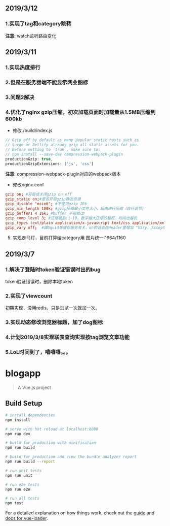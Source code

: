 ## 2019/3/12
### 1.实现了tag和category跳转

**注意:** watch监听路由变化

## 2019/3/11
### 1.实现热度排行

### 2.但是在服务器端不能显示网业图标

### 3.问题2解决

### 4.优化了nginx gzip压缩，初次加载页面时加载量从1.5MB压缩到600kb

- 修改./build/index.js 
```javascript
// Gzip off by default as many popular static hosts such as
// Surge or Netlify already gzip all static assets for you.
// Before setting to `true`, make sure to:
// npm install --save-dev compression-webpack-plugin
productionGzip: true,
productionGzipExtensions: ['js', 'css']
```
**注意:** compression-webpack-plugin对应的webpack版本

- 修改nginx.conf
```conf
gzip on; #开启或关闭gzip on off　　 
gzip_static on;#是否开启gzip静态资源
gzip_disable "msie6"; #不使用gzip IE6
gzip_min_length 100k; #gzip压缩最小文件大小，超出进行压缩（自行调节）
gzip_buffers 4 16k; #buffer 不用修改
gzip_comp_level 3; #压缩级别:1-10，数字越大压缩的越好，时间也越长
gzip_types text/plain application/x-javascript text/css application/xml text/javascript application/x-httpd-php image/jpeg image/gif image/png; #  压缩文件类型
gzip_vary off;  #跟Squid等缓存服务有关，on的话会在Header里增加 "Vary: Accept-Encoding"
```
5. 实现走马灯，目前打算给category用
图片统一:1964/1160

## 2019/3/7 
### 1.解决了登陆时token验证错误时出的bug

token验证错误时，删除本地token

### 2.实现了viewcount

初期实现，没用redis，只是浏览一次就加一次。

### 3.实现动态修改浏览器标题，加了dog图标

### 4.计划2019/3/8实现联表查询实现按tag浏览文章功能

### 5.LoL时间到了，嘻嘻嘻。。。

# blogapp

> A Vue.js project

## Build Setup

``` bash
# install dependencies
npm install

# serve with hot reload at localhost:8080
npm run dev

# build for production with minification
npm run build

# build for production and view the bundle analyzer report
npm run build --report

# run unit tests
npm run unit

# run e2e tests
npm run e2e

# run all tests
npm test
```

For a detailed explanation on how things work, check out the [guide](http://vuejs-templates.github.io/webpack/) and [docs for vue-loader](http://vuejs.github.io/vue-loader).



